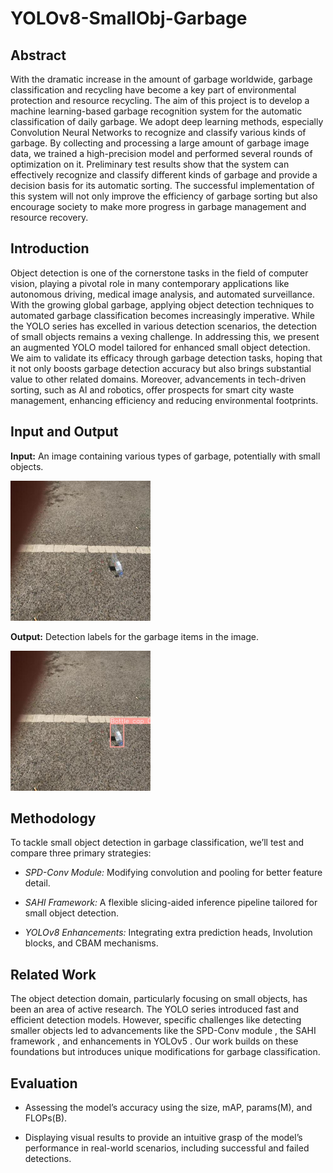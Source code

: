 # YOLOv8-SmallObj-Garbage
##  Abstract

With the dramatic increase in the amount of garbage worldwide, garbage
classification and recycling have become a key part of environmental
protection and resource recycling. The aim of this project is to develop
a machine learning-based garbage recognition system for the automatic
classification of daily garbage. We adopt deep learning methods,
especially Convolution Neural Networks to recognize and classify various
kinds of garbage. By collecting and processing a large amount of garbage
image data, we trained a high-precision model and performed several
rounds of optimization on it. Preliminary test results show that the
system can effectively recognize and classify different kinds of garbage
and provide a decision basis for its automatic sorting. The successful
implementation of this system will not only improve the efficiency of
garbage sorting but also encourage society to make more progress in
garbage management and resource recovery.

##  Introduction

Object detection is one of the cornerstone tasks in the field of
computer vision, playing a pivotal role in many contemporary
applications like autonomous driving, medical image analysis, and
automated surveillance. With the growing global garbage, applying object
detection techniques to automated garbage classification becomes
increasingly imperative. While the YOLO series has excelled in various
detection scenarios, the detection of small objects remains a vexing
challenge. In addressing this, we present an augmented YOLO model
tailored for enhanced small object detection. We aim to validate its
efficacy through garbage detection tasks, hoping that it not only boosts
garbage detection accuracy but also brings substantial value to other
related domains. Moreover, advancements in tech-driven sorting, such as
AI and robotics, offer prospects for smart city waste management,
enhancing efficiency and reducing environmental footprints.

##  Input and Output

**Input:** An image containing various types of garbage, potentially
with small objects.

<img src="./train.jpg" alt="train" style="zoom:50%;" />

**Output:** Detection labels for the garbage items in the image.

<img src="./predict.jpg" alt="predict" style="zoom:50%;" />

##  Methodology

To tackle small object detection in garbage classification, we’ll test
and compare three primary strategies:

-   *SPD-Conv Module:* Modifying convolution and pooling for better
    feature detail.

-   *SAHI Framework:* A flexible slicing-aided inference pipeline
    tailored for small object detection.

-   *YOLOv8 Enhancements:* Integrating extra prediction heads,
    Involution blocks, and CBAM mechanisms.

##  Related Work

The object detection domain, particularly focusing on small objects, has
been an area of active research. The YOLO series introduced fast and
efficient detection models. However, specific challenges like detecting
smaller objects led to advancements like the SPD-Conv module , the SAHI
framework , and enhancements in YOLOv5 . Our work builds on these
foundations but introduces unique modifications for garbage
classification.

##   Evaluation

-   Assessing the model’s accuracy using the size, mAP, params(M), and
    FLOPs(B).

-   Displaying visual results to provide an intuitive grasp of the
    model’s performance in real-world scenarios, including successful
    and failed detections.

